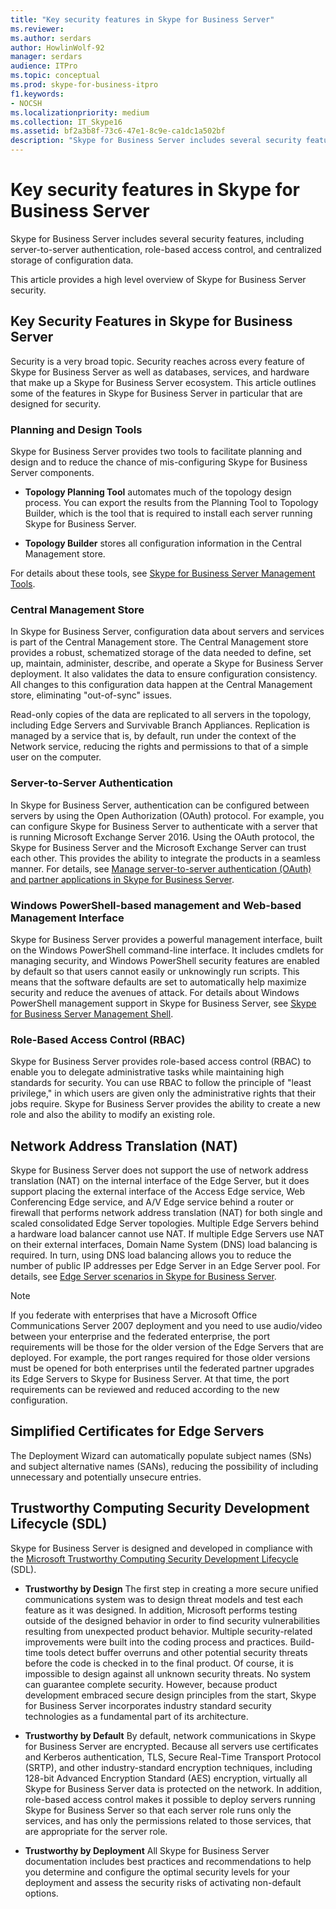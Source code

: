 ```yaml
---
title: "Key security features in Skype for Business Server"
ms.reviewer: 
ms.author: serdars
author: HowlinWolf-92
manager: serdars
audience: ITPro
ms.topic: conceptual
ms.prod: skype-for-business-itpro
f1.keywords:
- NOCSH
ms.localizationpriority: medium
ms.collection: IT_Skype16
ms.assetid: bf2a3b8f-73c6-47e1-8c9e-ca1dc1a502bf
description: "Skype for Business Server includes several security features, including server-to-server authentication, role-based access control, and centralized storage of configuration data."
---
```


# Key security features in Skype for Business Server
 
Skype for Business Server includes several security features, including server-to-server authentication, role-based access control, and centralized storage of configuration data. 
  
This article provides a high level overview of Skype for Business Server security. 
  
## Key Security Features in Skype for Business Server

Security is a very broad topic. Security reaches across every feature of Skype for Business Server as well as databases, services, and hardware that make up a Skype for Business Server ecosystem. This article outlines some of the features in Skype for Business Server in particular that are designed for security.
  
### Planning and Design Tools

Skype for Business Server provides two tools to facilitate planning and design and to reduce the chance of mis-configuring Skype for Business Server components. 
  
- **Topology Planning Tool** automates much of the topology design process. You can export the results from the Planning Tool to Topology Builder, which is the tool that is required to install each server running Skype for Business Server.
    
- **Topology Builder** stores all configuration information in the Central Management store.
    
For details about these tools, see [Skype for Business Server Management Tools](../../management-tools/management-tools.md).
  
### Central Management Store

In Skype for Business Server, configuration data about servers and services is part of the Central Management store. The Central Management store provides a robust, schematized storage of the data needed to define, set up, maintain, administer, describe, and operate a Skype for Business Server deployment. It also validates the data to ensure configuration consistency. All changes to this configuration data happen at the Central Management store, eliminating "out-of-sync" issues. 
  
Read-only copies of the data are replicated to all servers in the topology, including Edge Servers and Survivable Branch Appliances. Replication is managed by a service that is, by default, run under the context of the Network service, reducing the rights and permissions to that of a simple user on the computer. 
  
### Server-to-Server Authentication

In Skype for Business Server, authentication can be configured between servers by using the Open Authorization (OAuth) protocol. For example, you can configure Skype for Business Server to authenticate with a server that is running Microsoft Exchange Server 2016. Using the OAuth protocol, the Skype for Business Server and the Microsoft Exchange Server can trust each other. This provides the ability to integrate the products in a seamless manner. For details, see [Manage server-to-server authentication (OAuth) and partner applications in Skype for Business Server](../../manage/authentication/server-to-server-and-partner-applications.md).
  
### Windows PowerShell-based management and Web-based Management Interface

Skype for Business Server provides a powerful management interface, built on the Windows PowerShell command-line interface. It includes cmdlets for managing security, and Windows PowerShell security features are enabled by default so that users cannot easily or unknowingly run scripts. This means that the software defaults are set to automatically help maximize security and reduce the avenues of attack. For details about Windows PowerShell management support in Skype for Business Server, see [Skype for Business Server Management Shell](../../manage/management-shell.md). 
  
### Role-Based Access Control (RBAC)

Skype for Business Server provides role-based access control (RBAC) to enable you to delegate administrative tasks while maintaining high standards for security. You can use RBAC to follow the principle of "least privilege," in which users are given only the administrative rights that their jobs require. Skype for Business Server provides the ability to create a new role and also the ability to modify an existing role. 
  
## Network Address Translation (NAT)

Skype for Business Server does not support the use of network address translation (NAT) on the internal interface of the Edge Server, but it does support placing the external interface of the Access Edge service, Web Conferencing Edge service, and A/V Edge service behind a router or firewall that performs network address translation (NAT) for both single and scaled consolidated Edge Server topologies. Multiple Edge Servers behind a hardware load balancer cannot use NAT. If multiple Edge Servers use NAT on their external interfaces, Domain Name System (DNS) load balancing is required. In turn, using DNS load balancing allows you to reduce the number of public IP addresses per Edge Server in an Edge Server pool. For details, see [Edge Server scenarios in Skype for Business Server](../../plan-your-deployment/edge-server-deployments/scenarios.md).
  
> [!NOTE]
> If you federate with enterprises that have a Microsoft Office Communications Server 2007 deployment and you need to use audio/video between your enterprise and the federated enterprise, the port requirements will be those for the older version of the Edge Servers that are deployed. For example, the port ranges required for those older versions must be opened for both enterprises until the federated partner upgrades its Edge Servers to Skype for Business Server. At that time, the port requirements can be reviewed and reduced according to the new configuration. 
  
## Simplified Certificates for Edge Servers

The Deployment Wizard can automatically populate subject names (SNs) and subject alternative names (SANs), reducing the possibility of including unnecessary and potentially unsecure entries.
  
## Trustworthy Computing Security Development Lifecycle (SDL)

Skype for Business Server is designed and developed in compliance with the [Microsoft Trustworthy Computing Security Development Lifecycle](/previous-versions/ms995349(v=msdn.10)) (SDL).
  
- **Trustworthy by Design** The first step in creating a more secure unified communications system was to design threat models and test each feature as it was designed. In addition, Microsoft performs testing outside of the designed behavior in order to find security vulnerabilities resulting from unexpected product behavior. Multiple security-related improvements were built into the coding process and practices. Build-time tools detect buffer overruns and other potential security threats before the code is checked in to the final product. Of course, it is impossible to design against all unknown security threats. No system can guarantee complete security. However, because product development embraced secure design principles from the start, Skype for Business Server incorporates industry standard security technologies as a fundamental part of its architecture.
    
- **Trustworthy by Default** By default, network communications in Skype for Business Server are encrypted. Because all servers use certificates and Kerberos authentication, TLS, Secure Real-Time Transport Protocol (SRTP), and other industry-standard encryption techniques, including 128-bit Advanced Encryption Standard (AES) encryption, virtually all Skype for Business Server data is protected on the network. In addition, role-based access control makes it possible to deploy servers running Skype for Business Server so that each server role runs only the services, and has only the permissions related to those services, that are appropriate for the server role.
    
- **Trustworthy by Deployment** All Skype for Business Server documentation includes best practices and recommendations to help you determine and configure the optimal security levels for your deployment and assess the security risks of activating non-default options.
